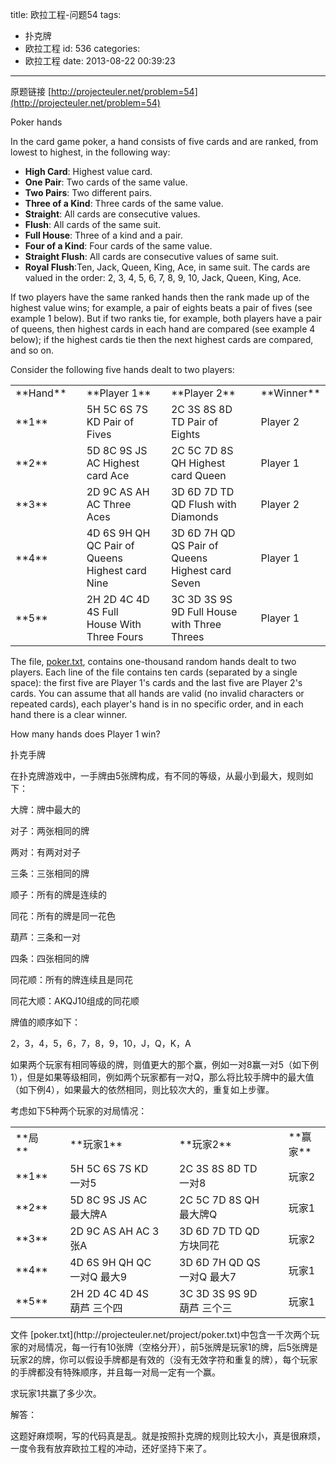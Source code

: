 title: 欧拉工程-问题54
tags:
  - 扑克牌
  - 欧拉工程
id: 536
categories:
  - 欧拉工程
date: 2013-08-22 00:39:23
---

原题链接 [http://projecteuler.net/problem=54](http://projecteuler.net/problem=54)


Poker hands

In the card game poker, a hand consists of five cards and are ranked, from lowest to highest, in the following way:

*   **High Card**: Highest value card.
*   **One Pair**: Two cards of the same value.
*   **Two Pairs**: Two different pairs.
*   **Three of a Kind**: Three cards of the same value.
*   **Straight**: All cards are consecutive values.
*   **Flush**: All cards of the same suit.
*   **Full House**: Three of a kind and a pair.
*   **Four of a Kind**: Four cards of the same value.
*   **Straight Flush**: All cards are consecutive values of same suit.
*   **Royal Flush**:Ten, Jack, Queen, King, Ace, in same suit.
The cards are valued in the order:
2, 3, 4, 5, 6, 7, 8, 9, 10, Jack, Queen, King, Ace.

If two players have the same ranked hands then the rank made up of the highest value wins; for example, a pair of eights beats a pair of fives (see example 1 below). But if two ranks tie, for example, both players have a pair of queens, then highest cards in each hand are compared (see example 4 below); if the highest cards tie then the next highest cards are compared, and so on.

Consider the following five hands dealt to two players:

<table>
<tbody>
<tr>
<td>**Hand**</td>
<td></td>
<td>**Player 1**</td>
<td></td>
<td>**Player 2**</td>
<td></td>
<td>**Winner**</td>
</tr>
<tr>
<td>**1**</td>
<td></td>
<td>5H 5C 6S 7S KD
Pair of Fives</td>
<td></td>
<td>2C 3S 8S 8D TD
Pair of Eights</td>
<td></td>
<td>Player 2</td>
</tr>
<tr>
<td>**2**</td>
<td></td>
<td>5D 8C 9S JS AC
Highest card Ace</td>
<td></td>
<td>2C 5C 7D 8S QH
Highest card Queen</td>
<td></td>
<td>Player 1</td>
</tr>
<tr>
<td>**3**</td>
<td></td>
<td>2D 9C AS AH AC
Three Aces</td>
<td></td>
<td>3D 6D 7D TD QD
Flush with Diamonds</td>
<td></td>
<td>Player 2</td>
</tr>
<tr>
<td>**4**</td>
<td></td>
<td>4D 6S 9H QH QC
Pair of Queens
Highest card Nine</td>
<td></td>
<td>3D 6D 7H QD QS
Pair of Queens
Highest card Seven</td>
<td></td>
<td>Player 1</td>
</tr>
<tr>
<td>**5**</td>
<td></td>
<td>2H 2D 4C 4D 4S
Full House
With Three Fours</td>
<td></td>
<td>3C 3D 3S 9S 9D
Full House
with Three Threes</td>
<td></td>
<td>Player 1</td>
</tr>
</tbody>
</table>

The file, [poker.txt](http://projecteuler.net/project/poker.txt), contains one-thousand random hands dealt to two players. Each line of the file contains ten cards (separated by a single space): the first five are Player 1's cards and the last five are Player 2's cards. You can assume that all hands are valid (no invalid characters or repeated cards), each player's hand is in no specific order, and in each hand there is a clear winner.

How many hands does Player 1 win?

扑克手牌

在扑克牌游戏中，一手牌由5张牌构成，有不同的等级，从最小到最大，规则如下：

大牌：牌中最大的

对子：两张相同的牌

两对：有两对对子

三条：三张相同的牌

顺子：所有的牌是连续的

同花：所有的牌是同一花色

葫芦：三条和一对

四条：四张相同的牌

同花顺：所有的牌连续且是同花

同花大顺：AKQJ10组成的同花顺

牌值的顺序如下：

2，3，4，5，6，7，8，9，10，J，Q，K，A

如果两个玩家有相同等级的牌，则值更大的那个赢，例如一对8赢一对5（如下例1），但是如果等级相同，例如两个玩家都有一对Q，那么将比较手牌中的最大值（如下例4），如果最大的依然相同，则比较次大的，重复如上步骤。

考虑如下5种两个玩家的对局情况：
<table>
<tbody>
<tr>
<td>**局**</td>
<td></td>
<td>**玩家1**</td>
<td></td>
<td>**玩家2**</td>
<td></td>
<td>**赢家**</td>
</tr>
<tr>
<td>**1**</td>
<td></td>
<td>5H 5C 6S 7S KD
一对5</td>
<td></td>
<td>2C 3S 8S 8D TD
一对8</td>
<td></td>
<td>玩家2</td>
</tr>
<tr>
<td>**2**</td>
<td></td>
<td>5D 8C 9S JS AC
最大牌A</td>
<td></td>
<td>2C 5C 7D 8S QH
最大牌Q</td>
<td></td>
<td>玩家1</td>
</tr>
<tr>
<td>**3**</td>
<td></td>
<td>2D 9C AS AH AC
3张A</td>
<td></td>
<td>3D 6D 7D TD QD
方块同花</td>
<td></td>
<td>玩家2</td>
</tr>
<tr>
<td>**4**</td>
<td></td>
<td>4D 6S 9H QH QC
一对Q
最大9</td>
<td></td>
<td>3D 6D 7H QD QS
一对Q
最大7</td>
<td></td>
<td>玩家1</td>
</tr>
<tr>
<td>**5**</td>
<td></td>
<td>2H 2D 4C 4D 4S
葫芦
三个四</td>
<td></td>
<td>3C 3D 3S 9S 9D
葫芦
三个三</td>
<td></td>
<td>玩家1</td>
</tr>
</tbody>
</table>
​
文件 [poker.txt](http://projecteuler.net/project/poker.txt)中包含一千次两个玩家的对局情况，每一行有10张牌（空格分开），前5张牌是玩家1的牌，后5张牌是玩家2的牌，你可以假设手牌都是有效的（没有无效字符和重复的牌），每个玩家的手牌都没有特殊顺序，并且每一对局一定有一个赢。

求玩家1共赢了多少次。

解答：

这题好麻烦啊，写的代码真是乱。就是按照扑克牌的规则比较大小，真是很麻烦，一度令我有放弃欧拉工程的冲动，还好坚持下来了。


